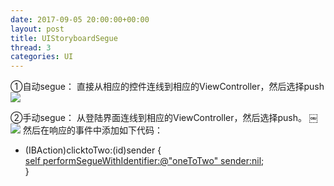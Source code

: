 ```yaml
---
date: 2017-09-05 20:00:00+00:00
layout: post
title: UIStoryboardSegue
thread: 3
categories: UI
---
```

①自动segue： 
直接从相应的控件连线到相应的ViewController，然后选择push 
![][image-1]

②手动segue： 
从登陆界面连线到相应的ViewController，然后选择push。 
￼ ![][image-2]
然后在响应的事件中添加如下代码：
- (IBAction)clicktoTwo:(id)sender {  
	 [self performSegueWithIdentifier:@"oneToTwo" sender:nil]();  
	}





[image-1]:	/images/UIStoryboardSegue%E8%87%AA%E5%8A%A8segue.jpeg
[image-2]:	/images/UIStoryboardSegue%E6%89%8B%E5%8A%A8segue.jpeg